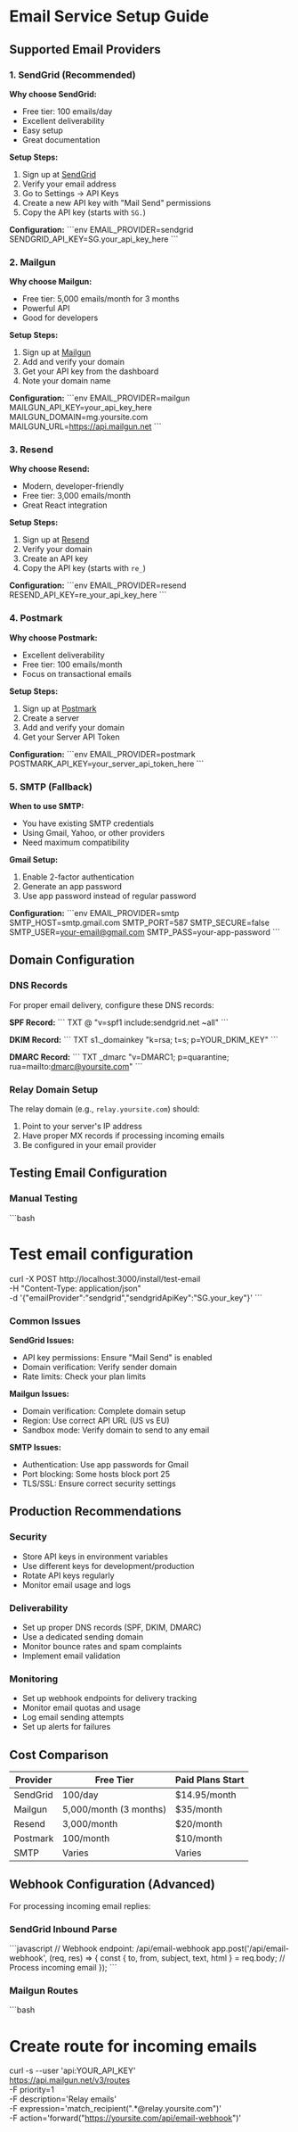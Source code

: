 # Email Service Setup Guide

## Supported Email Providers

### 1. SendGrid (Recommended)
**Why choose SendGrid:**
- Free tier: 100 emails/day
- Excellent deliverability
- Easy setup
- Great documentation

**Setup Steps:**
1. Sign up at [SendGrid](https://sendgrid.com)
2. Verify your email address
3. Go to Settings → API Keys
4. Create a new API key with "Mail Send" permissions
5. Copy the API key (starts with `SG.`)

**Configuration:**
\`\`\`env
EMAIL_PROVIDER=sendgrid
SENDGRID_API_KEY=SG.your_api_key_here
\`\`\`

### 2. Mailgun
**Why choose Mailgun:**
- Free tier: 5,000 emails/month for 3 months
- Powerful API
- Good for developers

**Setup Steps:**
1. Sign up at [Mailgun](https://mailgun.com)
2. Add and verify your domain
3. Get your API key from the dashboard
4. Note your domain name

**Configuration:**
\`\`\`env
EMAIL_PROVIDER=mailgun
MAILGUN_API_KEY=your_api_key_here
MAILGUN_DOMAIN=mg.yoursite.com
MAILGUN_URL=https://api.mailgun.net
\`\`\`

### 3. Resend
**Why choose Resend:**
- Modern, developer-friendly
- Free tier: 3,000 emails/month
- Great React integration

**Setup Steps:**
1. Sign up at [Resend](https://resend.com)
2. Verify your domain
3. Create an API key
4. Copy the API key (starts with `re_`)

**Configuration:**
\`\`\`env
EMAIL_PROVIDER=resend
RESEND_API_KEY=re_your_api_key_here
\`\`\`

### 4. Postmark
**Why choose Postmark:**
- Excellent deliverability
- Free tier: 100 emails/month
- Focus on transactional emails

**Setup Steps:**
1. Sign up at [Postmark](https://postmarkapp.com)
2. Create a server
3. Add and verify your domain
4. Get your Server API Token

**Configuration:**
\`\`\`env
EMAIL_PROVIDER=postmark
POSTMARK_API_KEY=your_server_api_token_here
\`\`\`

### 5. SMTP (Fallback)
**When to use SMTP:**
- You have existing SMTP credentials
- Using Gmail, Yahoo, or other providers
- Need maximum compatibility

**Gmail Setup:**
1. Enable 2-factor authentication
2. Generate an app password
3. Use app password instead of regular password

**Configuration:**
\`\`\`env
EMAIL_PROVIDER=smtp
SMTP_HOST=smtp.gmail.com
SMTP_PORT=587
SMTP_SECURE=false
SMTP_USER=your-email@gmail.com
SMTP_PASS=your-app-password
\`\`\`

## Domain Configuration

### DNS Records
For proper email delivery, configure these DNS records:

**SPF Record:**
\`\`\`
TXT @ "v=spf1 include:sendgrid.net ~all"
\`\`\`

**DKIM Record:**
\`\`\`
TXT s1._domainkey "k=rsa; t=s; p=YOUR_DKIM_KEY"
\`\`\`

**DMARC Record:**
\`\`\`
TXT _dmarc "v=DMARC1; p=quarantine; rua=mailto:dmarc@yoursite.com"
\`\`\`

### Relay Domain Setup
The relay domain (e.g., `relay.yoursite.com`) should:
1. Point to your server's IP address
2. Have proper MX records if processing incoming emails
3. Be configured in your email provider

## Testing Email Configuration

### Manual Testing
\`\`\`bash
# Test email configuration
curl -X POST http://localhost:3000/install/test-email \
  -H "Content-Type: application/json" \
  -d '{"emailProvider":"sendgrid","sendgridApiKey":"SG.your_key"}'
\`\`\`

### Common Issues

**SendGrid Issues:**
- API key permissions: Ensure "Mail Send" is enabled
- Domain verification: Verify sender domain
- Rate limits: Check your plan limits

**Mailgun Issues:**
- Domain verification: Complete domain setup
- Region: Use correct API URL (US vs EU)
- Sandbox mode: Verify domain to send to any email

**SMTP Issues:**
- Authentication: Use app passwords for Gmail
- Port blocking: Some hosts block port 25
- TLS/SSL: Ensure correct security settings

## Production Recommendations

### Security
- Store API keys in environment variables
- Use different keys for development/production
- Rotate API keys regularly
- Monitor email usage and logs

### Deliverability
- Set up proper DNS records (SPF, DKIM, DMARC)
- Use a dedicated sending domain
- Monitor bounce rates and spam complaints
- Implement email validation

### Monitoring
- Set up webhook endpoints for delivery tracking
- Monitor email quotas and usage
- Log email sending attempts
- Set up alerts for failures

## Cost Comparison

| Provider | Free Tier | Paid Plans Start |
|----------|-----------|------------------|
| SendGrid | 100/day | $14.95/month |
| Mailgun | 5,000/month (3 months) | $35/month |
| Resend | 3,000/month | $20/month |
| Postmark | 100/month | $10/month |
| SMTP | Varies | Varies |

## Webhook Configuration (Advanced)

For processing incoming email replies:

### SendGrid Inbound Parse
\`\`\`javascript
// Webhook endpoint: /api/email-webhook
app.post('/api/email-webhook', (req, res) => {
  const { to, from, subject, text, html } = req.body;
  // Process incoming email
});
\`\`\`

### Mailgun Routes
\`\`\`bash
# Create route for incoming emails
curl -s --user 'api:YOUR_API_KEY' \
  https://api.mailgun.net/v3/routes \
  -F priority=1 \
  -F description='Relay emails' \
  -F expression='match_recipient(".*@relay.yoursite.com")' \
  -F action='forward("https://yoursite.com/api/email-webhook")'
